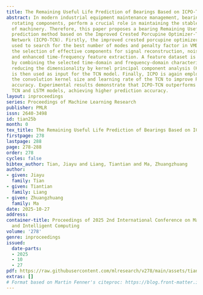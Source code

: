 ```yaml
---
title: The Remaining Useful Life Prediction of Bearings Based on ICPO-TCN
abstract: In modern industrial equipment maintenance management, bearings, as key
  rotating components, perform a crucial role in maintaining the stable performance
  of machinery. Therefore, this paper proposes a bearing Remaining Useful Life (RUL)
  prediction method based on the Improved Crested Porcupine Optimizer-Time Convolutional
  Network (ICPO-TCN). Firstly, the improved crested porcupine optimizer (ICPO) is
  used to search for the best number of modes and penalty factor in VMD, enabling
  the selection of effective components for signal reconstruction, noise reduction,
  and enhanced time-frequency feature extraction. A feature dataset is then constructed
  by combining the selected time-domain and frequency-domain characteristics. Next,
  reducing the dimensionality by kernel principal component analysis (KPCA), which
  is then used as input for the TCN model. Finally, ICPO is again employed to optimize
  the convolution kernel size and learning rate of the TCN to improve RUL prediction
  accuracy. Experimental results demonstrate that ICPO-TCN outperforms traditional
  TCN and LSTM models, achieving higher prediction accuracy.
layout: inproceedings
series: Proceedings of Machine Learning Research
publisher: PMLR
issn: 2640-3498
id: tian25b
month: 0
tex_title: The Remaining Useful Life Prediction of Bearings Based on ICPO-TCN
firstpage: 278
lastpage: 288
page: 278-288
order: 278
cycles: false
bibtex_author: Tian, Jiayu and Liang, Tiantian and Ma, Zhuangzhuang
author:
- given: Jiayu
  family: Tian
- given: Tiantian
  family: Liang
- given: Zhuangzhuang
  family: Ma
date: 2025-10-27
address:
container-title: Proceedings of 2025 2nd International Conference on Machine Learning
  and Intelligent Computing
volume: '278'
genre: inproceedings
issued:
  date-parts:
  - 2025
  - 10
  - 27
pdf: https://raw.githubusercontent.com/mlresearch/v278/main/assets/tian25b/tian25b.pdf
extras: []
# Format based on Martin Fenner's citeproc: https://blog.front-matter.io/posts/citeproc-yaml-for-bibliographies/
---
```

